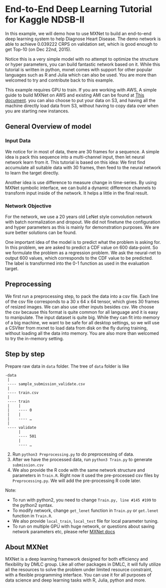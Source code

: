 <!--- Licensed to the Apache Software Foundation (ASF) under one -->
<!--- or more contributor license agreements.  See the NOTICE file -->
<!--- distributed with this work for additional information -->
<!--- regarding copyright ownership.  The ASF licenses this file -->
<!--- to you under the Apache License, Version 2.0 (the -->
<!--- "License"); you may not use this file except in compliance -->
<!--- with the License.  You may obtain a copy of the License at -->

<!---   http://www.apache.org/licenses/LICENSE-2.0 -->

<!--- Unless required by applicable law or agreed to in writing, -->
<!--- software distributed under the License is distributed on an -->
<!--- "AS IS" BASIS, WITHOUT WARRANTIES OR CONDITIONS OF ANY -->
<!--- KIND, either express or implied.  See the License for the -->
<!--- specific language governing permissions and limitations -->
<!--- under the License. -->

# End-to-End Deep Learning Tutorial for Kaggle NDSB-II

In this example, we will demo how to use MXNet to build an end-to-end deep learning system to help Diagnose Heart Disease.  The demo network is able to achieve 0.039222 CRPS on validation set, which is good enough to get Top-10 (on Dec 22nd, 2015).

Notice this is a very simple model with no attempt to optimize the structure or hyper parameters, you can build fantastic network based on it. While this tutorial is written in python, mxnet comes with support for other popular languages such as R and Julia which can also be used. You are more than welcomed to try and contribute back to this example.

This example requires GPU to train. If you are working with AWS,
A simple guide to build MXNet on AWS and existing AMI can be found at [This document](https://mxnet.readthedocs.org/en/latest/aws.html).
you can also choose to put your data on S3, and having all the machine directly load data from S3, without having to copy data over when you are starting new instances.


## General Overview of model
### Input Data
We notice for in most of data, there are 30 frames for a sequence. A simple idea is pack this sequence into a multi-channel input, then let neural network learn from it. This tutorial is based on this idea: We first find accumulate all suitable data with 30 frames, then feed to the neural network to learn the target directly.

Another idea is use difference to measure change in time-series. By using MXNet symbolic interface, we can build a dynamic difference channels to transform input inside of the network. It helps a little in the final result.

### Network Objective
For the network, we use a 20 years old LeNet style convolution network with batch normalization and dropout. We did not finetune the configuration and hyper parameters as this is mainly for demonstration purposes. We are sure better solutions can be found.

One important idea of the model is to predict what the problem is asking for. In this problem, we are asked to predict a CDF value on 600 data-point. So we formulate the problem as a regression problem. We ask the neural-net to output 600 values, which corresponds to the CDF value to be predicted. The label is transformed into the 0-1 function as used in the evaluation target.


## Preprocessing
We first run a preprocessing step, to pack the data into a csv file. Each line of the csv file corresponds to a 30 x 64 x 64 tensor, which gives 30 frames of resized images. We can also use other inputs besides csv. We choose the csv because this format is quite common for all language and it is easy to manipulate.
The input dataset is quite big. While they can fit into memory of a big machine, we want to be safe for all desktop settings, so we will use a CSVIter from mxnet to load data from disk on the fly during training, without loading all the data into memory. You are also more than welcomed to try the in-memory setting.



## Step by step

Prepare raw data in ```data``` folder. The tree of ```data``` folder is like

```
-data
 |
 ---- sample_submission_validate.csv
 |
 ---- train.csv
 |
 ---- train
 |    |
 |    ---- 0
 |    |
 |    ---- …
 |
 ---- validate
      |
      ---- 501
      |
      ---- …
```

2. Run ```python3 Preprocessing.py``` to do preprocessing of data.
3. After we have the processed data, run ```python3 Train.py``` to generate ```submission.csv```
4. We also provide the R code with the same network structure and parameters in ```Train.R```. Right now it used the pre-processed csv files by ```Preprocessing.py```. We will add the pre-processing R code later.

Note:
- To run with python2, you need to change ```Train.py, line #145 #199``` to the python2 syntax.
- To modify network, change ```get_lenet``` function in ```Train.py``` or ```get.lenet``` function in ```Train.R```.
- We also provide ```local_train```, ```local_test``` file for local parameter tuning.
- To run on multiple GPU with huge network, or questions about saving network parameters etc, please refer [MXNet docs](https://mxnet.readthedocs.org/en/latest/)


## About MXNet
MXNet is a deep learning framework designed for both efficiency and flexibility by DMLC group. Like all other packages in DMLC, it will fully utilize all the resources to solve the problem under limited resource constraint, with a flexible programming interface. You can use it for all purposes of data science and deep learning tasks with R, Julia, python and more.
